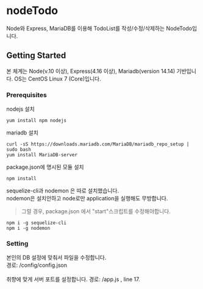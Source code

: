 # nodeTodo
Node와 Express, MariaDB를 이용해 TodoList를 작성/수정/삭제하는 NodeTodo입니다.

## Getting Started
본 체계는 Node(v.10 이상), Express(4.16 이상), Mariadb(version 14.14) 기반입니다.
OS는 CentOS Linux 7 (Core)입니다.

### Prerequisites
nodejs 설치 
```
yum install npm nodejs 
```
mariadb 설치
``` 
curl -sS https://downloads.mariadb.com/MariaDB/mariadb_repo_setup | sudo bash 
yum install MariaDB-server 
```
package.json에 명시된 모듈 설치
```
npm install
```
sequelize-cli과 nodemon 은 따로 설치했습니다.<br>
nodemon은 설치안하고 node로만 application을 실행해도 무방합니다.<br>
>그럴 경우, package.json 에서 "start"스크립트를 수정해야합니다.
```
npm i -g sequelize-cli
npm i -g nodemon
```
### Setting
본인의 DB 설정에 맞춰서 파일을 수정합니다.<br>
경로: /config/config.json <br>
<br>
취향에 맞게 서버 포트를 설정합니다.
경로: /app.js , line 17. <br>
<br>
